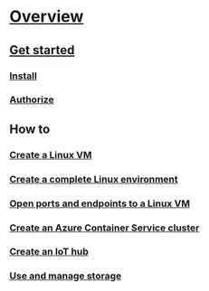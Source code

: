 # [Overview](old-and-new-clis.md)
## [Get started](get-started-with-az-cli2.md)
### [Install](install-az-cli2.md)
### [Authorize](authorize-az-cli2.md)
## How to
### [Create a Linux VM](..\..\azure\virtual-machines\virtual-machines-linux-quick-create-cli?toc=%2fcli%2fazure%2ftoc.json)
### [Create a complete Linux environment](..\..\azure\virtual-machines\virtual-machines-linux-create-cli-complete?toc=%2fcli%2fazure%2ftoc.json)
### [Open ports and endpoints to a Linux VM](..\..\azure\virtual-machines\virtual-machines-linux-nsg-quickstart?toc=%2fcli%2fazure%2ftoc.json)
### [Create an Azure Container Service cluster](..\..\azure\container-service\container-service-create-acs-cluster-cli?toc=%2fcli%2fazure%2ftoc.json)
### [Create an IoT hub](..\..\azure\iot-hub\iot-hub-create-using-cli?toc=%2fcli%2fazure%2ftoc.json)
### [Use and manage storage](..\..\azure\storage\storage-azure-cli?toc=%2fcli%2fazure%2ftoc.json)
